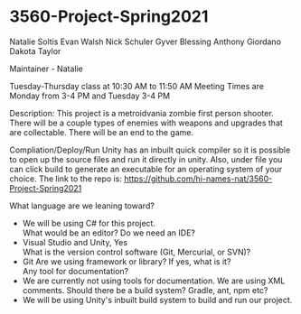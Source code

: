 # 3560-Project-Spring2021
Natalie Soltis
Evan Walsh
Nick Schuler
Gyver Blessing
Anthony Giordano
Dakota Taylor

Maintainer - Natalie

Tuesday-Thursday class at 10:30 AM to 11:50 AM
Meeting Times are Monday from 3-4 PM and Tuesday 3-4 PM

Description:
This project is a metroidvania zombie first person shooter. There will be a couple types of enemies with weapons and upgrades that are collectable. There will be an end to the game.

Compliation/Deploy/Run
Unity has an inbuilt quick compiler so it is possible to open up the source files and run it directly in unity. Also, under file you can click build to generate an executable for an operating system of your choice.
The link to the repo is: https://github.com/hi-names-nat/3560-Project-Spring2021

What language are we leaning toward?  
- We will be using C# for this project.  
What would be an editor? Do we need an IDE?  
- Visual Studio and Unity, Yes  
What is the version control software (Git, Mercurial, or SVN)?  
- Git
Are we using framework or library? If yes, what is it?  
Any tool for documentation?  
- We are currently not using tools for documentation. We are using XML comments.
Should there be a build system? Gradle, ant, npm etc?  
- We will be using Unity's inbuilt build system to build and run our project.  
